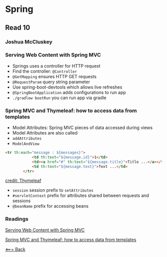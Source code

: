 # Spring

## Read 10

### Joshua McCluskey

### Serving Web Content with Spring MVC

- Springs uses a controller for HTTP request
- Find the controller: `@Controller`
- `@GetMapping` ensures HTTP GET requests
- `@RequestParam` query string parameter
- Use spring-boot-devtools which allows live refreshes
- `@SpringBootApplication` adds configurations to run app
- `./gradlew bootRun` you can run app via gradle

### Spring MVC and Thymeleaf: how to access data from templates

- Model Attributes: Spring MVC pieces of data accessed during views
- Model Attributes are also called 
- `addAttributes`
- `ModelAndView`

```HTML
<tr th:each="message : ${messages}">
            <td th:text="${message.id}">1</td>
            <td><a href="#" th:text="${message.title}">Title ...</a></td>
            <td th:text="${message.text}">Text ...</td>
        </tr>
```
[credit: Thymeleaf](https://www.thymeleaf.org/doc/articles/springmvcaccessdata.html)

- `session` session prefix to `setAttributes`
- `#servletContext` prefix for attributes shared between requests and sessions
- `@beanName` prefix for accessing beans


### Readings
[Serving Web Content with Spring MVC](https://spring.io/guides/gs/serving-web-content/)

[Spring MVC and Thymeleaf: how to access data from templates](https://www.thymeleaf.org/doc/articles/springmvcaccessdata.html)

[<=== Back](../README.md)
